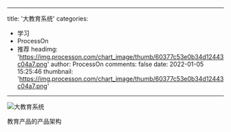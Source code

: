 
---
title: '大教育系统'
categories: 
 - 学习
 - ProcessOn
 - 推荐
headimg: 'https://img.processon.com/chart_image/thumb/60377c53e0b34d12443c04a7.png'
author: ProcessOn
comments: false
date: 2022-01-05 15:25:46
thumbnail: 'https://img.processon.com/chart_image/thumb/60377c53e0b34d12443c04a7.png'
---

<div>   
<img class="thumb" alt="大教育系统" src="https://img.processon.com/chart_image/thumb/60377c53e0b34d12443c04a7.png" referrerpolicy="no-referrer">
<p>教育产品的产品架构</p>  
</div>
            
